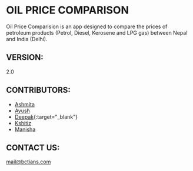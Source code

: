 OIL PRICE COMPARISON
====================

Oil Price Comparision is an app designed to compare the prices of petroleum products (Petrol, Diesel, Kerosene and LPG gas) between Nepal and India (Delhi).


VERSION:
--------
2.0


CONTRIBUTORS:
-------------
* [Ashmita](http://about.me/mishraashmita)
* [Ayush](http://about.me/ayushmaharjan)
* [Deepak](http://about.me/deepsadhi){:target="_blank"}
* [Kshitiz](http://about.me/kshitiztiwari)
* [Manisha](http://about.me/manisapanta)


CONTACT US:
-----------
[mail@bctians.com](mail@bctians.com)

